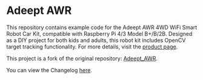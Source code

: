 # Adeept AWR

This repository contains example code for the Adeept AWR 4WD WiFi Smart Robot Car Kit, compatible with Raspberry Pi 4/3 Model B+/B/2B. Designed as a DIY project for both kids and adults, this robot kit includes OpenCV target tracking functionality. For more details, visit the [product page](https://www.adeept.com/adeept-awr-4wd-wifi-smart-robot-car-kit-for-raspberry-pi-3-model-b-b-2b-diy-robot-kit-for-kids-and-adults-opencv-target-tracking_p0122_s0033.html).

This project is a fork of the original repository: [Adeept_AWR](https://github.com/adeept/Adeept_AWR).

You can view the Changelog [here](https://github.com/51moon/Adeept_AWR/blob/main/CHANGELOG.md).